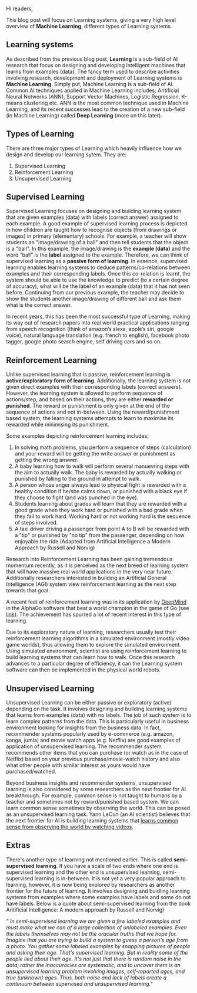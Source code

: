 Hi readers,

This blog post will focus on Learning systems, giving a very high level overview of **Machine Learning**, different types of Learning systems.

## Learning systems
As described from the previous blog post, **Learning** is a sub-field of AI research that focus on designing and developing intelligent machines that learns from examples (data). The fancy term used to describe activities involving research, development and deployment of Learning systems is **Machine Learning**. Simply put, Machine Learning is a sub-field of AI. Common AI techniques applied in Machine Learning includes; Aritificial Neural Networks (ANN), Support Vector Machines, Logistic Regression, K-means clustering etc. ANN is the most common technique used in Machine Learning, and its recent successes lead to the creation of a new sub-field (in Machine Learning) called **Deep Learning** (more on this later).

## Types of Learning
There are three major types of Learning which heavily influence how we design and develop our learning sytem. They are:
1. Supervised Learning
2. Reinforcement Learning
3. Unsupervised Learning

## Supervised Learning
Supervised Learning focuses on designing and building learning system that are given examples (data) with labels (correct answer) assigned to each example. A good example of supervised learning process is depicted in how children are taught how to recognise objects (from drawings or images) in primary (elementary) schools. For example, a teacher will show students an "image/drawing of a ball" and then tell students that the object is a "ball". In this example, the image/drawing is the **example (data)** and the word “ball” is the **label** assigned to the example. Therefore, we can think of supervised learning as a **passive form of learning**. In essence, supervised learning enables learning systems to deduce patterns/co-relations between examples and their corresponding labels. Once this co-relation is learnt, the system should be able to use the knowledge to predict (to a certain degree of accuracy), what will be the label of an example (data) that it has not seen before. Continuing from our previous example, the teacher may decide to show the students another image/drawing of different ball and ask them what is the correct answer.

In recent years, this has been the most successful type of Learning, making its way out of research papers into real world practical applications ranging from speech recognition (think of amazon’s alexa, apple’s siri, google voice), natural language translation (e.g. french to english), facebook photo tagger, google photo search engine, self driving cars and so on.


## Reinforcement Learning
Unlike supervised learning that is passive, reinforcement learning is **active/exploratory form of learning**. Additionally, the learning system is not given direct examples with their corresponding labels (correct answers). However, the learning system is allowed to perform sequence of actions/step, and based on their actions, they are either **rewarded or punished**. The reward or punishment is only given at the end of the sequence of actions and not in-between. Using the reward/punishment based system, the learning systems attempts to learn to maximise its rewarded while minimising its punishment.

Some examples depicting reinforcement learning includes; 
1. In solving math problems, you perform a sequence of steps (calculation) and your reward will be getting the write answer or punishment as getting the wrong answer.
2. A baby learning how to walk will perform several manuevring steps with the aim to actually walk. The baby is rewarded by actually walking or punished by falling to the ground in attempt to walk.
3. A person whose anger always lead to physical fight is rewarded with a healthy condition if he/she calms down, or punished with a black eye if they choose to fight (and was punched in the eye).
4. Students learning about grades will learn that they are rewarded with a good grade when they work hard or punished with a bad grade when they fail to work hard. Working hard or not working hard is the sequence of steps involved.
5. A taxi driver driving a passenger from point A to B will be rewarded with a "tip" or punished by "no tip" from the passenger, depending on how enjoyable the ride (Adapted from Artificial Intelligence a Modern Approach by Russell and Norvig)

Research into Reinforcement Learning has been gaining tremendous momentum recently, as it is perceived as the next breed of learning system that will have massive real world applications in the very near future. Additionally researchers interested in building an Artificial General Intelligence (AGI) system  view reinforcement learning as the next step towards that goal.

A recent feat of reinforcement learning was in its application by [DeepMind](https://deepmind.com/) in the AlphaGo software that beat a world champion in the game of Go (see [link](https://en.wikipedia.org/wiki/AlphaGo_versus_Lee_Sedol)). The achievement has spurred a lot of recent interest in this type of learning.

Due to its exploratory nature of learning, researchers usually test their reinforcement learning algorithms in a simulated environment (mostly video game worlds), thus allowing them to explore the simulated environment. Using simulated environment, scientist are using reinforcement learning to build learning systems that can learn how to walk. Once this research advances to a particular degree of efficiency, it can the Learning system software can then be implemented in the physical world robots.


## Unsupervised Learning
Unsupervised Learning can be either passive or exploratory (active) depending on the task. It involves designing and building learning systems that learns from examples (data) with no labels. The job of such system is to learn complex patterns from the data. This is particularly useful in business environment looking for insights from the business data. In fact, recommender systems popularly used by e-commerce (e.g. amazon, konga, jumia) and movie watch apps (e.g. Netflix) are good examples of application of unsupervised learning. The recommender system recommends other items that you can purchase (or watch as in the case of Netflix) based on your previous purchase/movie-watch history and also what other people with similar interest as yours would have purchased/watched.

Beyond business insights and recommender systems, unsupervised learning is also considered by some researchers as the next frontier for AI breakthrough. For example, common sense is not taught to humans by a teacher and sometimes not by reward/punished based system. We can learn common sense sometimes by observing the world. This can be posed as an unsupervised learning task. Yann LeCun (an AI scientist) believes that the next frontier for AI is building learning systems that [learns common sense from observing the world by watching videos](https://www.technologyreview.com/s/603803/facebooks-ai-chief-machines-could-learn-common-sense-from-video/).

## Extras
There's another type of learning not mentioned earlier. This is called **semi-supervised learning**. If you have a scale of two ends where one end is supervised learning and the other end is unsupervised learning, semi-supervised learning is in-between. It is not yet a very popular approach to learning, however, it is now being explored by researchers as another frontier for the future of learning. It involves designing and buidling learning systems from examples where some examples have labels and some do not have labels. Below is a quote about semi-supervised learning from the book Aritificial Intelligence: A modern approach by Russell and Norvig)

*"
In semi-supervised learning we are given a few labeled examples and must make what we can of a large collection of unlabeled examples. Even the labels themselves may not be the oracular truths that we hope for. Imagine that you are trying to build a system to guess a person's age from a photo. You gather some labeled examples by snapping pictures of people and asking their age. That's supervised learning. But in reality some of the people lied about their age. It's not just that there is random noise in the data; rather the inaccuracies are systematic, and to uncover them is an unsupervised learning problem involving images, self-reported ages, and true (unknown) ages. Thus, both noise and lack of labels create a continuum between supervised and unsupervised learning."*
